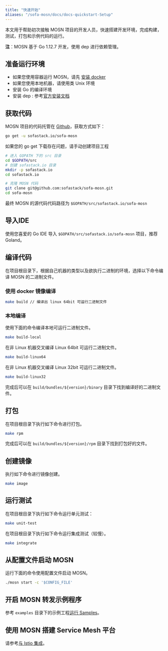 ```yaml
---
title: "快速开始"
aliases: "/sofa-mosn/docs/docs-quickstart-Setup"
---
```


本文用于帮助初次接触 MOSN 项目的开发人员，快速搭建开发环境，完成构建，测试，打包和示例代码的运行。

**注**：MOSN 基于 Go 1.12.7 开发，使用 dep 进行依赖管理。

## 准备运行环境

+ 如果您使用容器运行 MOSN，请先 [安装 docker](https://docs.docker.com/install/)
+ 如果您使用本地机器，请使用类 Unix 环境
+ 安装 Go 的编译环境 
+ 安装 dep : 参考[官方安装文档](https://golang.github.io/dep/docs/installation.html)

## 获取代码

MOSN 项目的代码托管在 [Github](https://github.com/sofastack/sofa-mosn)，获取方式如下：

```bash
go get -u sofastack.io/sofa-mosn
```

如果您的 go get 下载存在问题，请手动创建项目工程

```bash
# 进入 GOPATH 下的 src 目录
cd $GOPATH/src
# 创建 sofastack.io 目录
mkdir -p sofastack.io
cd sofastack.io

# 克隆 MOSN 代码
git clone git@github.com:sofastack/sofa-mosn.git
cd sofa-mosn
```

最终 MOSN 的源代码代码路径为 `$GOPATH/src/sofastack.io/sofa-mosn`

## 导入IDE

使用您喜爱的 Go IDE 导入 `$GOPATH/src/sofastack.io/sofa-mosn` 项目，推荐 Goland。

## 编译代码

在项目根目录下，根据自己机器的类型以及欲执行二进制的环境，选择以下命令编译 MOSN 的二进制文件。

### 使用 docker 镜像编译

```bash
make build // 编译出 linux 64bit 可运行二进制文件
```

### 本地编译

使用下面的命令编译本地可运行二进制文件。

```bash
make build-local
```

在非 Linux 机器交叉编译 Linux 64bit 可运行二进制文件。

```bash
make build-linux64
```

在非 Linux 机器交叉编译 Linux 32bit 可运行二进制文件。

```bash
make build-linux32
```

完成后可以在 `build/bundles/${version}/binary` 目录下找到编译好的二进制文件。

## 打包

在项目根目录下执行如下命令进行打包。

```bash
make rpm
```

完成后可以在 `build/bundles/${version}/rpm` 目录下找到打包好的文件。

## 创建镜像

执行如下命令进行镜像创建。

```bash
make image
```

## 运行测试

在项目根目录下执行如下命令运行单元测试：

```bash
make unit-test
```

在项目根目录下执行如下命令运行集成测试（较慢）。

```bash
make integrate
```

## 从配置文件启动 MOSN

运行下面的命令使用配置文件启动 MOSN。

```bash
./mosn start -c '$CONFIG_FILE'
```

## 开启 MOSN 转发示例程序

参考 `examples` 目录下的示例工程[运行 Samples](../quick-start-run-samples)。

## 使用 MOSN 搭建 Service Mesh 平台

请参考[与 Istio 集成](../quick-start-run-with-sofamesh)。
